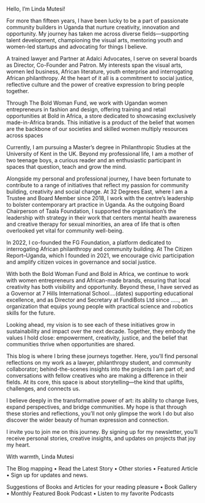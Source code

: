 Hello, I’m Linda Mutesi!

For more than fifteen years, I have been lucky to be a part of passionate community builders in Uganda that nurture creativity, innovation and opportunity. My journey has taken me across diverse fields—supporting talent development, championing the visual arts, mentoring youth and women-led startups and advocating for things I believe.

A trained lawyer and Partner at Adalci Advocates, I serve on several boards as Director, Co-Founder and Patron. My interests span the visual arts, women led business, African literature, youth enterprise and interrogating African philanthropy. At the heart of it all is a commitment to social justice, reflective culture and the power of creative expression to bring people together.

Through The Bold Woman Fund, we work with Ugandan women entrepreneurs in fashion and design, offering training and retail opportunities at Bold in Africa, a store dedicated to showcasing exclusively made-in-Africa brands. This initiative is a product of the belief that women are the backbone of our societies and skilled women multiply resources across spaces

Currently, I am pursuing a Master’s degree in Philanthropic Studies at the University of Kent in the UK. Beyond my professional life, I am a mother of two teenage boys, a curious reader and an enthusiastic participant in spaces that question, teach and grow the mind.

Alongside my personal and professional journey, I have been fortunate to contribute to a range of initiatives that reflect my passion for community building, creativity and social change. At 32 Degrees East, where I am a Trustee and Board Member since 2018, I work with the centre’s leadership to bolster contemporary art practice in Uganda. As the outgoing Board Chairperson of Taala Foundation, I supported the organisation’s the leadership with strategy in their work that centers mental health awareness and creative therapy for sexual minorities, an area of life that is often overlooked yet vital for community well-being.

In 2022, I co-founded the FG Foundation, a platform dedicated to interrogating African philanthropy and community building. At The Citizen Report–Uganda, which I founded in 2021, we encourage civic participation and amplify citizen voices in governance and social justice. 

With both the Bold Woman Fund and Bold in Africa, we continue to work with women entrepreneurs and African-made brands, ensuring that local creativity has both visibility and opportunity. Beyond these, I have served as a Governor at 7 Hills International School….(dates) supporting educational excellence, and as Director and Secretary at FundiBots Ltd since ….., an organization that equips young people with practical science and robotics skills for the future. 


Looking ahead, my vision is to see each of these initiatives grow in sustainability and impact over the next decade. Together, they embody the values I hold close: empowerment, creativity, justice, and the belief that communities thrive when opportunities are shared.

This blog is where I bring these journeys together. Here, you’ll find personal reflections on my work as a lawyer, philanthropy student, and community collaborator; behind-the-scenes insights into the projects I am part of; and conversations with fellow creatives who are making a difference in their fields. At its core, this space is about storytelling—the kind that uplifts, challenges, and connects us.

I believe deeply in the transformative power of art: its ability to change lives, expand perspectives, and bridge communities. My hope is that through these stories and reflections, you’ll not only glimpse the work I do but also discover the wider beauty of human expression and connection.

I invite you to join me on this journey. By signing up for my newsletter, you’ll receive personal stories, creative insights, and updates on projects that joy my heart. 

With warmth,
Linda Mutesi


The Blog mapping 
•	Read the Latest Story
•	Other stories 
•	Featured Article
•	Sign up for updates and news. 

Suggestions of Books and Articles for your reading pleasure
•	Book Gallery
•	Monthly Featured Book
Podcast
•	Listen to my favorite Podcasts  
